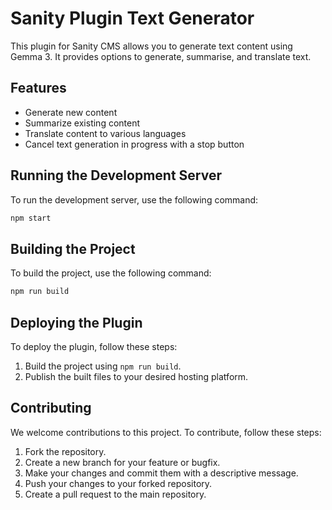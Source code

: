 # Sanity Plugin Text Generator

This plugin for Sanity CMS allows you to generate text content using Gemma 3. It provides options to generate, summarise, and translate text.

## Features

- Generate new content
- Summarize existing content
- Translate content to various languages
- Cancel text generation in progress with a stop button

## Running the Development Server

To run the development server, use the following command:

```bash
npm start
```

## Building the Project

To build the project, use the following command:

```bash
npm run build
```

## Deploying the Plugin

To deploy the plugin, follow these steps:

1. Build the project using `npm run build`.
2. Publish the built files to your desired hosting platform.

## Contributing

We welcome contributions to this project. To contribute, follow these steps:

1. Fork the repository.
2. Create a new branch for your feature or bugfix.
3. Make your changes and commit them with a descriptive message.
4. Push your changes to your forked repository.
5. Create a pull request to the main repository.
